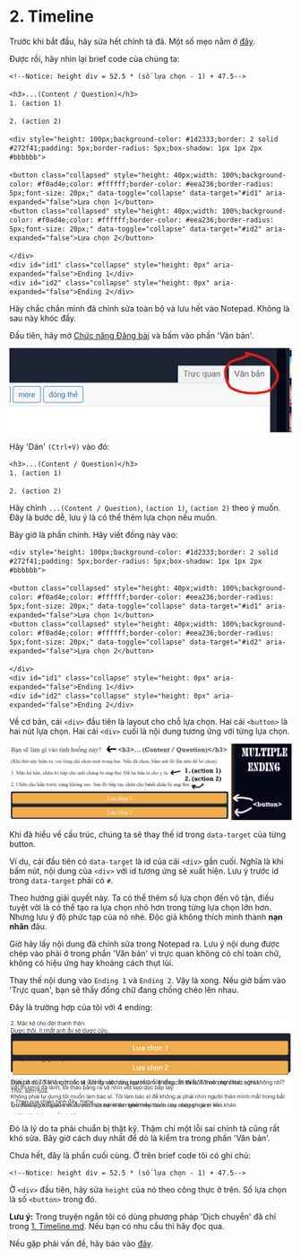 # 2. Timeline

Trước khi bắt đầu, hãy sửa hết chính tả đã. Một số mẹo nằm ở [đây](0.%20Spelling.md).

Được rồi, hãy nhìn lại brief code của chúng ta:

```
<!--Notice: height div = 52.5 * (số lựa chọn - 1) + 47.5-->

<h3>...(Content / Question)</h3>
1. (action 1)

2. (action 2)

<div style="height: 100px;background-color: #1d2333;border: 2 solid #272f41;padding: 5px;border-radius: 5px;box-shadow: 1px 1px 2px #bbbbbb">

<button class="collapsed" style="height: 40px;width: 100%;background-color: #f0ad4e;color: #ffffff;border-color: #eea236;border-radius: 5px;font-size: 20px;" data-toggle="collapse" data-target="#id1" aria-expanded="false">Lựa chọn 1</button>
<button class="collapsed" style="height: 40px;width: 100%;background-color: #f0ad4e;color: #ffffff;border-color: #eea236;border-radius: 5px;font-size: 20px;" data-toggle="collapse" data-target="#id2" aria-expanded="false">Lựa chọn 2</button>

</div>
<div id="id1" class="collapse" style="height: 0px" aria-expanded="false">Ending 1</div>
<div id="id2" class="collapse" style="height: 0px" aria-expanded="false">Ending 2</div>
```

Hãy chắc chắn mình đã chỉnh sửa toàn bộ và lưu hết vào Notepad. Không là sau này khóc đấy.

Đầu tiên, hãy mở [Chức năng Đăng bài](https://vnkings.com/quan-ly-bai-viet/dang-bai.html) và bấm vào phần 'Văn bản'.

![VanBan](assets/1_VanBan.png)

Hãy 'Dán' `(Ctrl+V)` vào đó:

```
<h3>...(Content / Question)</h3>
1. (action 1)

2. (action 2)
```

Hãy chỉnh `...(Content / Question)`, `(action 1)`, `(action 2)` theo ý muốn. Đây là bước dễ, lưu ý là có thể thêm lựa chọn nếu muốn.

Bây giờ là phần chính. Hãy viết đống này vào:

```
<div style="height: 100px;background-color: #1d2333;border: 2 solid #272f41;padding: 5px;border-radius: 5px;box-shadow: 1px 1px 2px #bbbbbb">

<button class="collapsed" style="height: 40px;width: 100%;background-color: #f0ad4e;color: #ffffff;border-color: #eea236;border-radius: 5px;font-size: 20px;" data-toggle="collapse" data-target="#id1" aria-expanded="false">Lựa chọn 1</button>
<button class="collapsed" style="height: 40px;width: 100%;background-color: #f0ad4e;color: #ffffff;border-color: #eea236;border-radius: 5px;font-size: 20px;" data-toggle="collapse" data-target="#id2" aria-expanded="false">Lựa chọn 2</button>

</div>
<div id="id1" class="collapse" style="height: 0px" aria-expanded="false">Ending 1</div>
<div id="id2" class="collapse" style="height: 0px" aria-expanded="false">Ending 2</div>
```

Về cơ bản, cái `<div>` đầu tiên là layout cho chỗ lựa chọn. Hai cái `<button>` là hai nút lựa chọn. Hai cái `<div>` cuối là nội dung tương ứng với từng lựa chọn.

![2_example](assets/2_example.png)

Khi đã hiểu về cấu trúc, chúng ta sẽ thay thế id trong `data-target` của từng button.

Ví dụ, cái đầu tiên có `data-target` là id của cái `<div>` gần cuối. Nghĩa là khi bấm nút, nội dung của `<div>` với id tương ứng sẽ xuất hiện. Lưu ý trước id trong `data-target` phải có `#`.

Theo hướng giải quyết này. Ta có thể thêm số lựa chọn đến vô tận, điều tuyệt vời là có thể tạo ra lựa chọn nhỏ hơn trong từng lựa chọn lớn hơn. Nhưng lưu ý độ phức tạp của nó nhé. Độc giả không thích mình thành **nạn nhân** đâu. 

Giờ hãy lấy nội dung đã chỉnh sửa trong Notepad ra. Lưu ý nội dung được chép vào phải ở trong phần 'Văn bản' vì trực quan không có chỉ toàn chữ, không có hiệu ứng hay khoảng cách thụt lùi.

Thay thế nội dung vào `Ending 1` và `Ending 2`. Vậy là xong. Nếu giờ bấm vào 'Trực quan', bạn sẽ thấy đống chữ đang chồng chéo lên nhau.

Đây là trường hợp của tôi với 4 ending:

![2_result](assets/2_result.png)

Đó là lý do ta phải chuẩn bị thật kỹ. Thậm chí một lỗi sai chính tả cũng rất khó sửa. Bây giờ cách duy nhất để dò là kiểm tra trong phần 'Văn bản'.

Chưa hết, đây là phần cuối cùng. Ở trên brief code tôi có ghi chú:

```
<!--Notice: height div = 52.5 * (số lựa chọn - 1) + 47.5-->
```

Ở `<div>` đầu tiên, hãy sửa `height` của nó theo công thực ở trên. Số lựa chọn là số `<button>` trong đó.

**Lưu ý:** Trong truyện ngắn tôi có dùng phương pháp 'Dịch chuyển' đã chỉ trong [1. Timeline.md](1.%20Timeline.md). Nếu bạn có nhu cầu thì hãy đọc qua.

Nếu gặp phải vấn đề, hãy báo vào [đây](https://github.com/Linos1391/Vnking_Template/issues).
